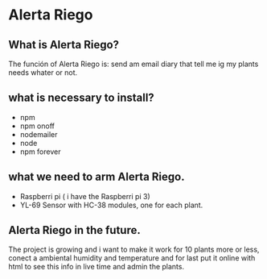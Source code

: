 # Alerta Riego
 
## What is Alerta Riego?
The función of Alerta Riego is: send am email diary that tell me ig my plants needs whater or not.

## what is necessary to install?
 - npm
 - npm onoff
 - nodemailer
 - node
 - npm forever

## what we need to arm Alerta Riego.

- Raspberri pi ( i have the Raspberri pi 3)
- YL-69 Sensor with HC-38 modules, one for each plant.


## Alerta Riego in the future.

The project is growing and i want to make it work for 10 plants more or less, conect a ambiental humidity and temperature and for last put it online with html to see this info in live time and admin the plants.


